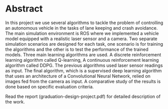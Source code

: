 # Abstract
In this project we use several algorithms to tackle the problem of controlling an
autonomous vehicle in the tasks of lane keeping and crash avoidance. The main
simulation environment is ROS where we implemented a vehicle model equipped
with a realistic laser sensor and a camera. Two separate simulation scenarios are
designed for each task, one scenario is for training the algorithms and the other is
to test the performance of the trained models. Three main learning algorithms are
used. A discrete reinforcement learning algorithm called Q-learning, A continuous
reinforcement learning algorithm called DDPG. The previous algorithms used laser
sensor readings as input. The final algorithm, which is a supervised deep learning
algorithm that uses an architecture of a Convolutional Neural Network, relied on
images fed from the camera as input. A comparative study of the results is done
based on specific evaluation criteria.

Read the report (graduation-design-project.pdf) for detailed description of the work.
